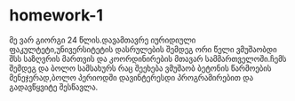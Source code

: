 # homework-1
მე ვარ გიორგი 24 წლის.დავამთავრე იურიდიული ფაკულტეტი,უნივერსიტეტის დასრულების შემდეგ ორი წელი ვმუშაობდი
შსს საზღვრის მართვის და კოორდინირების მთავარ სამმართველოში.ჩემს შემდეგ და ბოლო სამსახურს რაც შეეხება ვმუშაობ ბეტონის წარმოების მენეჯერად,ბოლო პერიოდში დავინტერესდი პროგრამირებით და გადავწყვიტე შესწავლა.